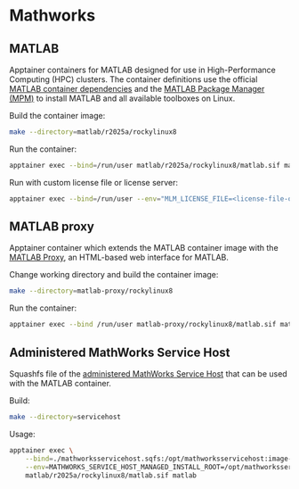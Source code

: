 # Mathworks

## MATLAB

Apptainer containers for MATLAB designed for use in High-Performance Computing (HPC) clusters.
The container definitions use the official [MATLAB container dependencies](https://github.com/mathworks-ref-arch/container-images) and the [MATLAB Package Manager (MPM)](https://github.com/mathworks-ref-arch/matlab-dockerfile) to install MATLAB and all available toolboxes on Linux.

Build the container image:

```bash
make --directory=matlab/r2025a/rockylinux8
```

Run the container:

```bash
apptainer exec --bind=/run/user matlab/r2025a/rockylinux8/matlab.sif matlab
```

Run with custom license file or license server:

```bash
apptainer exec --bind=/run/user --env="MLM_LICENSE_FILE=<license-file-or-server>" matlab/r2025a/rockylinux8/matlab.sif matlab
```

## MATLAB proxy

Apptainer container which extends the MATLAB container image with the [MATLAB Proxy](https://github.com/mathworks/matlab-proxy), an HTML-based web interface for MATLAB.

Change working directory and build the container image:

```bash
make --directory=matlab-proxy/rockylinux8
```

Run the container:

```bash
apptainer exec --bind /run/user matlab-proxy/rockylinux8/matlab.sif matlab-proxy-app
```

## Administered MathWorks Service Host

Squashfs file of the [administered MathWorks Service Host](https://github.com/mathworks-ref-arch/administer-mathworks-service-host/) that can be used with the MATLAB container.

Build:

```bash
make --directory=servicehost
```

Usage:

```bash
apptainer exec \
    --bind=./mathworksservicehost.sqfs:/opt/mathworksservicehost:image-src=/ \
    --env=MATHWORKS_SERVICE_HOST_MANAGED_INSTALL_ROOT=/opt/mathworksservicehost \
    matlab/r2025a/rockylinux8/matlab.sif matlab
```
